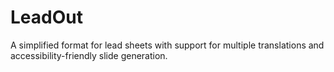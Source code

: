 # LeadOut
A simplified format for lead sheets with support for multiple translations and accessibility-friendly slide generation.
